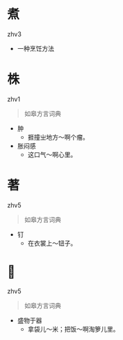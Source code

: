 # 煮
zhv3
- 一种烹饪方法


# 株
zhv1
> 如皋方言词典
- 肿
  - 捱撞㞢地方～啊个瘤。
- 胀闷感
  - 这口气～啊心里。

# 著
zhv5
> 如皋方言词典
- 钉
  - 在衣裳上～钮子。

# 𣥼
zhv5
> 如皋方言词典
- 盛物于器
  - 拿袋儿～米；把饭～啊淘箩儿里。
